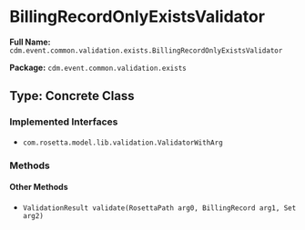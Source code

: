 # BillingRecordOnlyExistsValidator

**Full Name:** `cdm.event.common.validation.exists.BillingRecordOnlyExistsValidator`

**Package:** `cdm.event.common.validation.exists`

## Type: Concrete Class

### Implemented Interfaces

- `com.rosetta.model.lib.validation.ValidatorWithArg`

### Methods

#### Other Methods

- `ValidationResult validate(RosettaPath arg0, BillingRecord arg1, Set arg2)`

